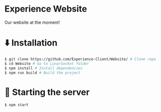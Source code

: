# Experience Website
Our website at the moment!

# ⬇️ Installation

```bash
$ git clone https://github.com/Experience-Client/Website/ # Clone repo
$ cd Website # Go to LunarSocket folder
$ npm install # Install dependencies
$ npm run build # Build the project
```

# 🚀 Starting the server

```bash
$ npm start
```
